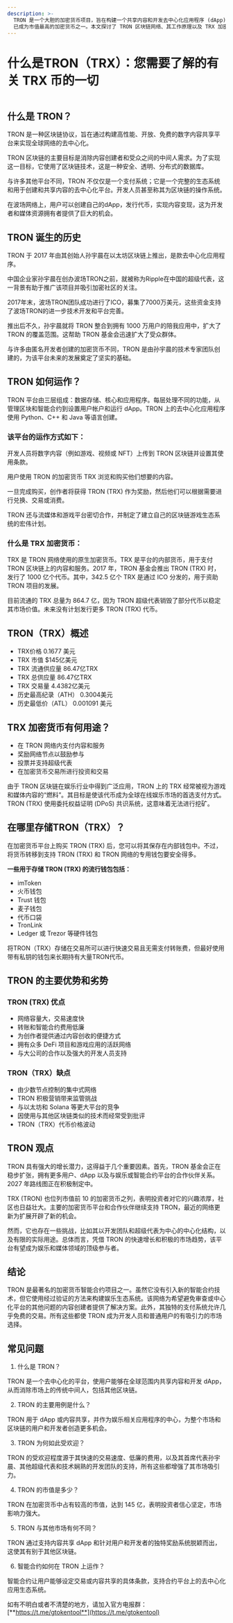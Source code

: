 ```yaml
---
description: >-
  TRON 是一个大胆的加密货币项目，旨在构建一个共享内容和开发去中心化应用程序 (dApp) 的全球平台。在短时间内，TRON (TRX)
  已成为市值最高的加密货币之一。本文探讨了 TRON 区块链网络、其工作原理以及 TRX 加密货币及其为用户和开发人员提供的机会。
---
```


# 什么是TRON（TRX）：您需要了解的有关 TRX 币的一切

<figure><img src="../.gitbook/assets/11 (3).png" alt=""><figcaption></figcaption></figure>

## 什么是 TRON？

TRON 是一种区块链协议，旨在通过构建高性能、开放、免费的数字内容共享平台来实现全球网络的去中心化。

TRON 区块链的主要目标是消除内容创建者和受众之间的中间人需求。为了实现这一目标，它使用了区块链技术，这是一种安全、透明、分布式的数据库。

与许多其他平台不同，TRON 不仅仅是一个支付系统；它是一个完整的生态系统和用于创建和共享内容的去中心化平台。开发人员甚至称其为区块链的操作系统。

在波场网络上，用户可以创建自己的dApp，发行代币，实现内容变现，这为开发者和媒体资源拥有者提供了巨大的机会。

## TRON 诞生的历史

TRON 于 2017 年由其创始人孙宇晨在以太坊区块链上推出，是款去中心化应用程序。

中国企业家孙宇晨在创办波场TRON之前，就被称为Ripple在中国的超级代表，这一背景有助于推广该项目并吸引加密社区的关注。

2017年末，波场TRON团队成功进行了ICO，募集了7000万美元，这些资金支持了波场TRON的进一步技术开发和平台完善。

推出后不久，孙宇晨就将 TRON 整合到拥有 1000 万用户的陪我应用中，扩大了 TRON 的覆盖范围。这帮助 TRON 基金会迅速扩大了受众群体。

与许多由匿名开发者创建的加密货币不同，TRON 是由孙宇晨的技术专家团队创建的，为该平台未来的发展奠定了坚实的基础。

## TRON 如何运作？

TRON 平台由三层组成：数据存储、核心和应用程序。每层处理不同的功能，从管理区块和智能合约到设置用户帐户和运行 dApp。TRON 上的去中心化应用程序使用 Python、C++ 和 Java 等语言创建。

### 该平台的运作方式如下：

开发人员将数字内容（例如游戏、视频或 NFT）上传到 TRON 区块链并设置其使用条款。

用户使用 TRON 的加密货币 TRX 浏览和购买他们想要的内容。

一旦完成购买，创作者将获得 TRON (TRX) 作为奖励，然后他们可以根据需要进行兑换、交易或消费。

TRON 还与流媒体和游戏平台密切合作，并制定了建立自己的区块链游戏生态系统的宏伟计划。

### 什么是 TRX 加密货币：

TRX 是 TRON 网络使用的原生加密货币。TRX 是平台的内部货币，用于支付 TRON 区块链上的内容和服务。2017 年，TRON 基金会推出 TRON (TRX) 时，发行了 1000 亿个代币。其中，342.5 亿个 TRX 是通过 ICO 分发的，用于资助 TRON 项目的发展。

目前流通的 TRX 总量为 864.7 亿，因为 TRON 超级代表销毁了部分代币以稳定其市场价值。未来没有计划发行更多 TRON (TRX) 代币。

## TRON（TRX）概述

* TRX价格 0.1677 美元
* TRX 市值 $145亿美元
* TRX 流通供应量 86.47亿TRX
* TRX 总供应量 86.47亿TRX
* TRX 交易量 4.4382亿美元
* 历史最高纪录（ATH） 0.3004美元
* 历史最低价（ATL） 0.001091 美元

## TRX 加密货币有何用途？

* 在 TRON 网络内支付内容和服务
* 奖励网络节点以鼓励参与
* 投票并支持超级代表
* 在加密货币交易所进行投资和交易

由于 TRON 区块链在娱乐行业中得到广泛应用，TRON 上的 TRX 经常被视为游戏和媒体内容的“燃料”。其目标是使该代币成为全球在线娱乐市场的首选支付方式。TRON (TRX) 使用委托权益证明 (DPoS) 共识系统，这意味着无法进行挖矿。

## 在哪里存储TRON（TRX）？

在加密货币平台上购买 TRON (TRX) 后，您可以将其保存在内部钱包中。不过，将货币转移到支持 TRON (TRX) 和 TRON 网络的专用钱包要安全得多。

**一些用于存储 TRON (TRX) 的流行钱包包括：**

* imToken
* 火币钱包
* Trust 钱包
* 麦子钱包
* 代币口袋
* TronLink
* Ledger 或 Trezor 等硬件钱包

将TRON（TRX）存储在交易所可以进行快速交易且无需支付转账费，但最好使用带有私钥的钱包来长期持有大量TRON代币。

## TRON 的主要优势和劣势

### TRON (TRX) 优点

* 网络容量大，交易速度快
* 转账和智能合约费用低廉
* 为创作者提供通过内容创收的便捷方式
* 拥有众多 DeFi 项目和游戏应用的活跃网络
* 与大公司的合作以及强大的开发人员支持

### TRON（TRX）缺点

* 由少数节点控制的集中式网络
* TRON 积极营销带来监管挑战
* 与以太坊和 Solana 等更大平台的竞争
* 因使用与其他区块链类似的技术而经常受到批评
* TRON（TRX）代币价格波动

## TRON 观点

TRON 具有强大的增长潜力，这得益于几个重要因素。首先，TRON 基金会正在稳步扩张，拥有更多用户、dApp 以及与娱乐或智能合约平台的合作伙伴关系。2027 年路线图正在积极制定中。

TRX (TRON) 也位列市值前 10 的加密货币之列，表明投资者对它的兴趣浓厚，社区也日益壮大。主要的加密货币平台和合作伙伴继续支持 TRON，最近的网络更新为扩展开辟了新的机会。

然而，它也存在一些挑战，比如其以开发团队和超级代表为中心的中心化结构，以及有限的实际用途。总体而言，凭借 TRON 的快速增长和积极的市场趋势，该平台有望成为娱乐和媒体领域的顶级参与者。

## 结论

TRON 是最著名的加密货币智能合约项目之一。虽然它没有引入新的智能合约技术，但它使用经过验证的方法来构建娱乐生态系统。该网络为希望避免审查或中心化平台的其他问题的内容创建者提供了解决方案。此外，其独特的支付系统允许几乎免费的交易。所有这些都使 TRON 成为开发人员和普通用户的有吸引力的市场选择。

## 常见问题

1. 什么是 TRON？

TRON 是一个去中心化的平台，使用户能够在全球范围内共享内容和开发 dApp，从而消除市场上的传统中间人，包括其他区块链。

2. TRON 的主要用例是什么？

TRON 用于 dApp 或内容共享，并作为娱乐相关应用程序的中心，为整个市场和区块链的用户和开发者创造更多机会。

3. TRON 为何如此受欢迎？

TRON 的受欢迎程度源于其快速的交易速度、低廉的费用，以及其首席代表孙宇晨、其他超级代表和技术娴熟的开发团队的支持，所有这些都增强了其市场吸引力。

4. TRON 的市值是多少？

TRON 在加密货币中占有较高的市值，达到 145 亿，表明投资者信心坚定，市场影响力强大。

5. TRON 与其他市场有何不同？

TRON 通过支持内容共享 dApp 和针对用户和开发者的独特奖励系统脱颖而出，这使其有别于其他区块链。

6. 智能合约如何在 TRON 上运作？

智能合约让用户能够设定交易或内容共享的具体条款，支持合约平台上的去中心化应用生态系统。

如有不明白或者不清楚的地方，请加入官方电报群：[**https://t.me/gtokentool**](https://t.me/gtokentool)
